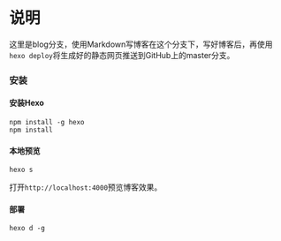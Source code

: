 # 说明

这里是blog分支，使用Markdown写博客在这个分支下，写好博客后，再使用`hexo deploy`将生成好的静态网页推送到GitHub上的master分支。

### 安装

#### 安装Hexo

```Shell
npm install -g hexo
npm install
```

#### 本地预览

```Shell
hexo s
```

打开`http://localhost:4000`预览博客效果。

#### 部署

```Shell
hexo d -g
```


